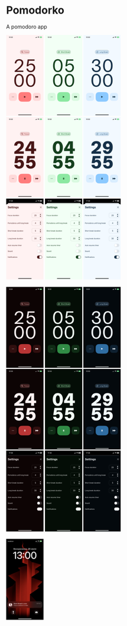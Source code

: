 #  Pomodorko

A pomodoro app

<div>
  <img src="Screenshots/Light/focus.PNG" width="20%" />
  <img src="Screenshots/Light/short-break.PNG" width="20%" />
  <img src="Screenshots/Light/long-break.PNG" width="20%" />
</div>
<div>
  <img src="Screenshots/Light/focus-active.PNG" width="20%" />
  <img src="Screenshots/Light/short-break-active.PNG" width="20%" />
  <img src="Screenshots/Light/long-break-active.PNG" width="20%" />
</div>
<div>
  <img src="Screenshots/Light/focus-settings.PNG" width="20%" />
  <img src="Screenshots/Light/short-break-settings.PNG" width="20%" />
  <img src="Screenshots/Light/long-break-settings.PNG" width="20%" />
</div>
<br/>
<div>
  <img src="Screenshots/Dark/focus.PNG" width="20%" />
  <img src="Screenshots/Dark/short-break.PNG" width="20%" />
  <img src="Screenshots/Dark/long-break.PNG" width="20%" />
</div>
<div>
  <img src="Screenshots/Dark/focus-active.PNG" width="20%" />
  <img src="Screenshots/Dark/short-break-active.PNG" width="20%" />
  <img src="Screenshots/Dark/long-break-active.PNG" width="20%" />
</div>
<div>
  <img src="Screenshots/Dark/focus-settings.PNG" width="20%" />
  <img src="Screenshots/Dark/short-break-settings.PNG" width="20%" />
  <img src="Screenshots/Dark/long-break-settings.PNG" width="20%" />
</div>
<br/>
<img src="Screenshots/notification.PNG" width="20%" />
